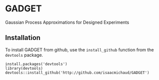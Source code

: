 # GADGET
Gaussian Process Approximations for Designed Experiments

## Installation

To install GADGET from github, use the `install_github` function from the `devtools` package.  

```{r}
install.packages('devtools')
library(devtools)
devtools::install_github('http://github.com/isaacmichaud/GADGET')
```
